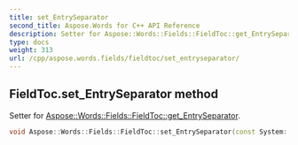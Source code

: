 ```yaml
---
title: set_EntrySeparator
second_title: Aspose.Words for C++ API Reference
description: Setter for Aspose::Words::Fields::FieldToc::get_EntrySeparator. 
type: docs
weight: 313
url: /cpp/aspose.words.fields/fieldtoc/set_entryseparator/
---
```

## FieldToc.set_EntrySeparator method


Setter for [Aspose::Words::Fields::FieldToc::get_EntrySeparator](../get_entryseparator/).

```cpp
void Aspose::Words::Fields::FieldToc::set_EntrySeparator(const System::String &value)
```

